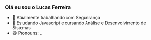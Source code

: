 ### Olá eu sou o Lucas Ferreira

- 🔭 Atualmente trabalhando com Segunrança
- 🌱 Estudando Javascript e cursando Análise e Desenvolvimento de Sistemas
- 😄 Pronouns: ...

